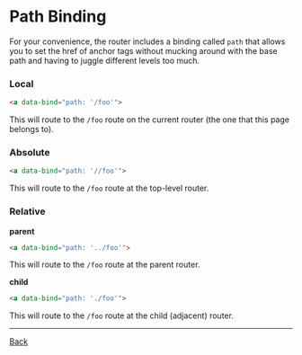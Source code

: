 # Path Binding

For your convenience, the router includes a binding called `path` that allows
you to set the href of anchor tags without mucking around with the base path
and having to juggle different levels too much.

### Local
```html
<a data-bind="path: '/foo'">
```

This will route to the `/foo` route on the current router (the one that this
page belongs to).

### Absolute
```html
<a data-bind="path: '//foo'">
```

This will route to the `/foo` route at the top-level router.

### Relative
__parent__
```html
<a data-bind="path: '../foo'">
```

This will route to the `/foo` route at the parent router.

__child__
```html
<a data-bind="path: './foo'">
```

This will route to the `/foo` route at the child (adjacent) router.

---

[Back](./)
